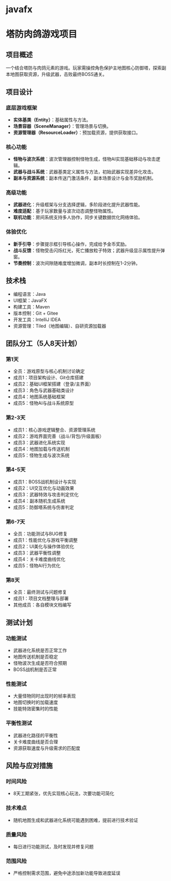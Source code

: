 # javafx
# 塔防肉鸽游戏项目

## 项目概述
一个结合塔防与肉鸽元素的游戏。玩家需操控角色保护主地图核心防御塔，探索副本地图获取资源，升级武器，击败最终BOSS通关。

## 项目设计

### 底层游戏框架
- **实体基类（Entity）**：基础属性与方法。
- **场景容器（SceneManager）**：管理场景与切换。
- **资源管理器（ResourceLoader）**：预加载资源，提供获取接口。

### 核心功能
- **怪物与波次系统**：波次管理器控制怪物生成，怪物AI实现基础移动与攻击逻辑。
- **武器与战斗系统**：武器基类定义属性与方法，初始武器实现差异化攻击。
- **副本与资源系统**：副本传送门激活条件，副本场景设计与金币奖励机制。

### 高级功能
- **武器进化**：升级框架与分支选择逻辑，多阶段进化提升武器性能。
- **难度适配**：基于玩家数量与波次动态调整怪物属性。
- **联机功能**：房间系统支持多人协作，同步关键数据优化网络体验。

### 体验优化
- **新手引导**：步骤提示框引导核心操作，完成给予金币奖励。
- **战斗反馈**：怪物受击闪烁红光，死亡播放粒子特效；武器升级显示属性提升弹窗。
- **节奏控制**：波次间隙随难度增加微调，副本时长控制在1-2分钟。

## 技术栈
- 编程语言：Java
- UI框架：JavaFX
- 构建工具：Maven
- 版本控制：Git + Gitee
- 开发工具：IntelliJ IDEA
- 资源管理：Tiled（地图编辑）、自研资源加载器

## 团队分工（5人8天计划）
### 第1天
- 全员：游戏原型与核心机制讨论确定
- 成员1：项目架构设计、Git仓库搭建
- 成员2：基础UI框架搭建（登录/主界面）
- 成员3：角色与武器基础类设计
- 成员4：地图系统基础框架
- 成员5：怪物AI与战斗系统原型

### 第2-3天
- 成员1：核心游戏逻辑整合、资源管理系统
- 成员2：游戏界面完善（战斗/背包/升级面板）
- 成员3：武器进化系统实现
- 成员4：地图加载与传送机制
- 成员5：怪物生成与波次系统

### 第4-5天
- 成员1：BOSS战机制设计与实现
- 成员2：UI交互优化与动画效果
- 成员3：武器特效与攻击判定优化
- 成员4：副本随机生成系统
- 成员5：防御塔系统与伤害判定

### 第6-7天
- 全员：功能测试与BUG修复
- 成员1：性能优化与游戏平衡调整
- 成员2：UI美化与操作体验优化
- 成员3：武器平衡性调整
- 成员4：关卡难度曲线优化
- 成员5：怪物AI行为优化

### 第8天
- 全员：最终测试与问题修复
- 成员1：项目文档整理与部署
- 其他成员：各自模块文档编写

## 测试计划
### 功能测试
- 武器进化系统是否正常工作
- 地图传送机制是否稳定
- 怪物波次生成是否符合预期
- BOSS战机制是否正常

### 性能测试
- 大量怪物同时出现时的帧率表现
- 地图切换时的加载速度
- 技能特效密集时的性能

### 平衡性测试
- 武器进化路径的平衡性
- 关卡难度曲线是否合理
- 资源获取速度与升级需求的匹配度

## 风险与应对措施
### 时间风险
- 8天工期紧张，优先实现核心玩法，次要功能可简化

### 技术难点
- 随机地图生成和武器进化系统可能遇到困难，提前进行技术验证

### 质量风险
- 每日进行功能测试，及时发现并修复问题

### 范围风险
- 严格控制需求范围，避免中途添加新功能导致进度延误
